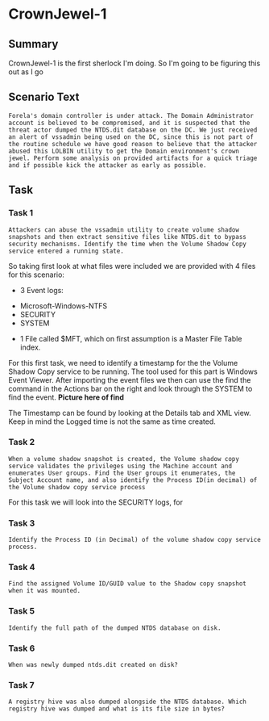 # CrownJewel-1
## Summary
CrownJewel-1 is the first sherlock I'm doing. So I'm going to be figuring this out as I go <Alan please remove afterwords and put in a correct summary>

## Scenario Text
```Forela's domain controller is under attack. The Domain Administrator account is believed to be compromised, and it is suspected that the threat actor dumped the NTDS.dit database on the DC. We just received an alert of vssadmin being used on the DC, since this is not part of the routine schedule we have good reason to believe that the attacker abused this LOLBIN utility to get the Domain environment's crown jewel. Perform some analysis on provided artifacts for a quick triage and if possible kick the attacker as early as possible.```

## Task
### Task 1
```Attackers can abuse the vssadmin utility to create volume shadow snapshots and then extract sensitive files like NTDS.dit to bypass security mechanisms. Identify the time when the Volume Shadow Copy service entered a running state.```

So taking first look at what files were included we are provided with 4 files for this scenario:
* 3 Event logs:
- Microsoft-Windows-NTFS
- SECURITY
- SYSTEM
* 1 File called $MFT, which on first assumption is a Master File Table index.

For this first task, we need to identify a timestamp for the the Volume Shadow Copy service to be running. The tool used for this part is Windows Event Viewer.
After importing the event files we then can use the find the command in the Actions bar on the right and look through the SYSTEM to find the event.
**Picture here of find**

The Timestamp can be found by looking at the Details tab and XML view. Keep in mind the Logged time is not the same as time created.

### Task 2
```When a volume shadow snapshot is created, the Volume shadow copy service validates the privileges using the Machine account and enumerates User groups. Find the User groups it enumerates, the Subject Account name, and also identify the Process ID(in decimal) of the Volume shadow copy service process```

For this task we will look into the SECURITY logs, for 
### Task 3
```Identify the Process ID (in Decimal) of the volume shadow copy service process.```
### Task 4
```Find the assigned Volume ID/GUID value to the Shadow copy snapshot when it was mounted.```
### Task 5
```Identify the full path of the dumped NTDS database on disk.```
### Task 6
```When was newly dumped ntds.dit created on disk?```
### Task 7
```A registry hive was also dumped alongside the NTDS database. Which registry hive was dumped and what is its file size in bytes?```